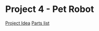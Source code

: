 # Project 4 - Pet Robot
[Project Idea](/doc/Project_4_Project_Idea.pdf)
[Parts list](/doc/parts_list.md)
